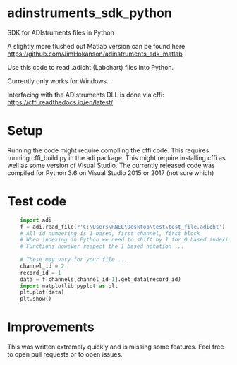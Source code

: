# adinstruments_sdk_python
SDK for ADIstruments files in Python

A slightly more flushed out Matlab version can be found here
https://github.com/JimHokanson/adinstruments_sdk_matlab

Use this code to read .adicht (Labchart) files into Python.

Currently only works for Windows.

Interfacing with the ADIstruments DLL is done via cffi:
https://cffi.readthedocs.io/en/latest/

# Setup #

Running the code might require compiling the cffi code. This requires running cffi_build.py in the adi package. This might require installing cffi as well as some version of Visual Studio. The currently released code was compiled for Python 3.6 on Visual Studio 2015 or 2017 (not sure which)


# Test code #

```python
    import adi
    f = adi.read_file(r'C:\Users\RNEL\Desktop\test\test_file.adicht')
    # All id numbering is 1 based, first channel, first block
    # When indexing in Python we need to shift by 1 for 0 based indexing
    # Functions however respect the 1 based notation ...
    
    # These may vary for your file ...
    channel_id = 2
    record_id = 1
    data = f.channels[channel_id-1].get_data(record_id)
    import matplotlib.pyplot as plt
    plt.plot(data)
    plt.show()
```

# Improvements #

This was written extremely quickly and is missing some features. Feel free to open pull requests or to open issues.
